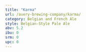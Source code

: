 ```yaml
---
title: "Karma"
url: /avery-brewing-company/karma/
category: Belgian and French Ale
style: Belgian-Style Pale Ale
abv: 5.2
ibu: 0
srm: 0
upc: 0
---
```


